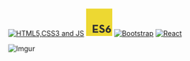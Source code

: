 [![HTML5,CSS3 and JS](https://github.com/FransLopez/logo-images/blob/master/logos/html5-css3-js.png)](http://www.w3.org/)
[![ES6](https://github.com/MarioTerron/logo-images/blob/master/logos/es6.png)](http://www.ecma-international.org/ecma-262/6.0/)
[![Bootstrap](https://github.com/FransLopez/logo-images/blob/master/logos/bootstrap.png)](http://getbootstrap.com/)
[![React](https://github.com/FransLopez/logo-images/blob/master/logos/react.png)](https://facebook.github.io/react/)

![Imgur](http://res.cloudinary.com/agonistickatai/image/upload/v1515680280/Captura_de_pantalla_2018-01-11_a_las_15.17.22_ngpn5n.png)